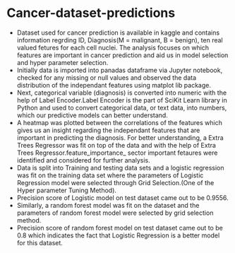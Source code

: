 # Cancer-dataset-predictions
- Dataset used for cancer prediction is available in kaggle and contains information regrding ID, Diagnosis(M = malignant, B = benign), ten real valued fetures for each cell nuclei. The analysis focuses on which features are important in cancer prediction and aid us in model selection and hyper parameter selection.
- Initially data is imported into panadas dataframe via Jupyter notebook, checked for any missing or null values and observed the data distribution of the independant features using matplot lib package.
- Next, categorical variable (diagnosis) is converted into numeric with the help of Label Encoder.Label Encoder is the part of SciKit Learn library in Python and used to convert categorical data, or text data, into numbers, which our predictive models can better understand.
- A heatmap was plotted between the correlations of the features which gives us an insight regarding the independant features that are important in predicting the diagnosis. For better understanding, a Extra Trees Regressor was fit on top of the data and with the help of Extra Trees Regressor.feature_importance_  sector important fetaures were identified and considered for further analysis.
- Data is split into Training and testing data sets and a logistic regression was fit on the training data set where the parameters of Logistic Regression model were selected through Grid Selection.(One of the Hyper parameter Tuning Method).
- Precision score of Logistic model on test dataset came out to be 0.9556.
- Similarly, a random forest model was fit on the dataset and the parameters of random forest model were selected by grid selection method.
- Precision score of random forest model on test dataset came out to be 0.8 which indicates the fact that Logistic Regression is a better model for this dataset.
